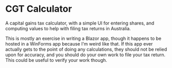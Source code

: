 # CGT Calculator

A capital gains tax calculator, with a simple UI for entering shares, and computing values to help with filing tax returns in Australia.

This is mostly an exercise in writing a Blazor app, though it happens to be hosted in a WinForms app because I'm weird like that. If this app ever actually gets to the point of doing any calculations, they should not be relied upon for accuracy, and you should do your own work to file your tax return. This could be useful to verify your work though.
